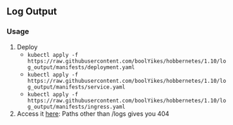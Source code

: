 ## Log Output
### Usage
1. Deploy
   - `kubectl apply -f https://raw.githubusercontent.com/boolYikes/hobbernetes/1.10/log_output/manifests/deployment.yaml`
   - `kubectl apply -f https://raw.githubusercontent.com/boolYikes/hobbernetes/1.10/log_output/manifests/service.yaml`
   - `kubectl apply -f https://raw.githubusercontent.com/boolYikes/hobbernetes/1.10/log_output/manifests/ingress.yaml`
2. Access it [here](http://localhost:8081/logs): Paths other than /logs gives you 404